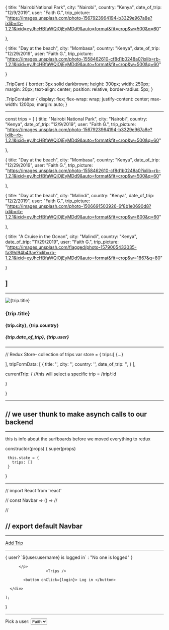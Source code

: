 {
title: "NairobiNational Park",
city: "Nairobi",
country: "Kenya",
date_of_trip: "12/9/2019",
user: "Faith G.",
trip_picture: "https://images.unsplash.com/photo-1567923964194-b3329e967a8e?ixlib=rb-1.2.1&ixid=eyJhcHBfaWQiOjEyMDd9&auto=format&fit=crop&w=500&q=60"

},

{
title: "Day at the beach",
city: "Mombasa",
country: "Kenya",
date_of_trip: "12/29/2019",
user: "Faith G.",
trip_picture: "https://images.unsplash.com/photo-1558462610-cf8d1b0248a0?ixlib=rb-1.2.1&ixid=eyJhcHBfaWQiOjEyMDd9&auto=format&fit=crop&w=500&q=60"

}

.TripCard {
border: 3px solid darkbrown;
height: 300px;
width: 250px;
margin: 20px;
text-align: center;
position: relative;
border-radius: 5px;
}

.TripContainer {
display: flex;
flex-wrap: wrap;
justify-content: center;
max-width: 1200px;
margin: auto;
}

---

const trips = [
{
title: "Nairobi National Park",
city: "Nairobi",
country: "Kenya",
date_of_trip: "12/9/2019",
user: "Faith G.",
trip_picture: "https://images.unsplash.com/photo-1567923964194-b3329e967a8e?ixlib=rb-1.2.1&ixid=eyJhcHBfaWQiOjEyMDd9&auto=format&fit=crop&w=500&q=60"

},

{
title: "Day at the beach",
city: "Mombasa",
country: "Kenya",
date_of_trip: "12/29/2019",
user: "Faith G.",
trip_picture: "https://images.unsplash.com/photo-1558462610-cf8d1b0248a0?ixlib=rb-1.2.1&ixid=eyJhcHBfaWQiOjEyMDd9&auto=format&fit=crop&w=500&q=60"

},

{
title: "Day at the beach",
city: "Malindi",
country: "Kenya",
date_of_trip: "12/2/2019",
user: "Faith G.",
trip_picture: "https://images.unsplash.com/photo-1506691503926-6f8b1e0690d8?ixlib=rb-1.2.1&ixid=eyJhcHBfaWQiOjEyMDd9&auto=format&fit=crop&w=800&q=60"

},

{
title: "A Cruise in the Ocean",
city: "Malindi",
country: "Kenya",
date_of_trip: "11/29/2019",
user: "Faith G.",
trip_picture: "https://images.unsplash.com/flagged/photo-1579005433035-fa39d94b43ae?ixlib=rb-1.2.1&ixid=eyJhcHBfaWQiOjEyMDd9&auto=format&fit=crop&w=1867&q=80"

}

## ]

---

 <div className="TripDetails">
     <div className="TripCard">
        <img className= "TripImage" src={trip.trip_picture} alt={trip.title} />
        <h3>{trip.title}</h3>
        <h4>{trip.city}, {trip.country}</h4>
        <h5>{trip.date_of_trip}, {trip.user} </h5>
     </div>
  </div>

---

// Redux Store- collection of trips
var store = {
trips:[
{...}

],
tripFormData: [
{
title: '',
city: '',
country: '',
date_of_trip: '',
}
],

currentTrip: {
//this will select a specific trip = /trip/:id

}

}

---

## // we user thunk to make asynch calls to our backend

---

this is info about the surfboards before we moved everything to redux

constructor(props) {
super(props)

     this.state = {
       trips: []
     }

}

---

// import React from 'react'

// const Navbar => () =>
// <div>

// </div>

## // export default Navbar

---

<a href="#NewForm">Add Trip</a>

---

<div>
          <p>
          { user? 
                `${user.username} is logged in` :  "No one is logged" 
          }

          </p>
                      <Trips />

            <button onClick={login}> Log in </button>

      </div>

    );

}

---

  <div>
            <label htmlFor="user_id">Pick a user: </label>
            <select
            <option value="select">Select</option>
              <option value="select">Faith</option>
              
              
              onChange ={this.handleOnChange}
                name="user_id"
                value={user_id}
                />
          </div>

---

// componentDidMount() {
// fetch('http://localhost:3001/api/vi/users',{
// method: 'GET'
// })
// .then(res => res.json())
// .then(data => console.log(data))

// }

---

log-in/signup page

const MainProfile = styled.main`
min-height: 80vh;
display: grid;
grid-template-columns: repeat(auto-fit, minmax(500px, 1fr));
grid-column-gap: 3rem;
grid-row-gap: 5rem;

## `;

trip input
import React from 'react';
import {connect} from 'react-redux'
//import action
import { createTrip } from '../actions/trips';

class TripInput extends React.Component {

render(){

return(

state={
img_url: '',
title: '',
city: '',
country: '',
date_of_trip: '',
img_url: '',
}

  <div>
     <div>
         <div className="title">
             <b> Add a Trip </b>

         </div>
         <form>
             <form>

                 <div>
                     <label htmlFor="img_url">Upload Image: </label>
                     <input type="text" name="img_url" value={img_url} />
                 </div>

                 <div>
                     <label htmlFor="title">Title: </label>
                     <input type="text" name="title" value={title} />
                 </div>
                 <div>
                     <label htmlFor="city">City: </label>
                     <input type="text" name="city" value={city} />
                 </div>

                 <div>
                     <label htmlFor="country">Country: </label>
                     <input type="text" name="country" value={country} />
                 </div>

                 <div>
                     <label htmlFor="date_of_trip">Date: </label>
                     <input type="date" name="date_of_trip" value={date_of_trip} />
                 </div>
                 <button className="AddTrip" type="submit">Add Trip</button>
             </form>
         </form>
     </div>

)
}

}

export default connect(null, {createTrip})(TripInput);

---

export const createTrip = trip => {
// debugger;
return dispatch => {
return fetch(`${API_URL}/trips`,{
method: "POST",
headers: {
'Content-Type': 'application/json'
},
body: JSON.stringify({ trip: trip })
})

    .then(response => response.json())
    .then(trip => {
      debugger
      // dispatch(resetTripForm())

    })
    .catch(error => console.log(error))

}

## }

import React, { Component } from 'react';
import { connect } from 'react-redux';

// import TripCard from '../components/TripCard';

import Trip from '../components/Trip';
import TripsComp from '../components/TripsComp';

import { getTrips } from '../actions/trips';
import TripInput from '../components/TripInput';

import { Route, Switch } from 'react-router-dom';

import './Trips.css';
class Trips extends Component {

componentDidMount() {
this.props.getTrips()
}

     render(){
      return(

     <div>
            <Switch>

             <Route path='/trips/:id' render={(routerProps) => <Trip {...routerProps} accounts={this.props.trips}/>}/>
             <Route path='/trips/:id' render={(routerProps) => <TripsComp {...routerProps} accounts={this.props.trips}/>}/>


            </Switch>
         {/* {this.props.trips.map(trip => <TripCard key={trip.id} trip={trip} />)} */}
         {/* <Route path='/trips/:id' render={(routerProps) => <Trip {...routerProps} accounts={this.props.trips}/>}/>
         <Route path='/trips/:id' render={(routerProps) => <TripsComp {...routerProps} accounts={this.props.trips}/>}/>
           */}

         {/* <Route path='/accounts/new' component={AccountInput}/>
              <Route path='/accounts/:id' render={(routerProps) => <Account {...routerProps} accounts={this.props.accounts}/>}/>
              <Route path='/accounts' render={(routerProps) => <Accounts {...routerProps} accounts={this.props.accounts}/>}/> */}
      </div>

);

}
}

const mapStateToProps = (state) => {
return({
trips: state.trips
})
}

export default connect(mapStateToProps, { getTrips } )(Trips);

---

import React from 'react';
import TripCard from './TripCard';

const TripComp = (props) => {

return (

    <div>

      {props.trips.map(trip => <TripCard key={trip.id} trip={trip} />)}

    </div>

)

};

## export default TripComp;

need this for home page

// // <MainStyle>
// {/_ <AllTrips>
// <h2>FIND YOUR NEXT ADVENTURE</h2>
// <br></br>
// <div>
// <FeaturedTrips />
// </div>
// <br></br>
// <br></br>
// <div>
// <PopularLocations />
// </div>
// _/}
// {/_ </AllTrips> _/}

// // </MainStyle>

---
